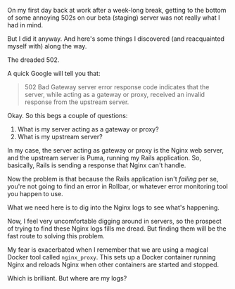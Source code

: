 On my first day back at work after a week-long break, getting to the bottom of some annoying 502s on our beta (staging) server was not really what I had in mind.

But I did it anyway. And here's some things I discovered (and reacquainted myself with) along the way.

The dreaded 502.

A quick Google will tell you that:

> 502 Bad Gateway server error response code indicates that the server, while acting as a gateway or proxy, received an invalid response from the upstream server.

Okay. So this begs a couple of questions:

1. What is my server acting as a gateway or proxy?
2. What is my upstream server?

In my case, the server acting as gateway or proxy is the Nginx web server, and the upstream server is Puma, running my Rails application. So, basically, Rails is sending a response that Nginx can't handle.

Now the problem is that because the Rails application isn't _failing_ per se, you're not going to find an error in Rollbar, or whatever error monitoring tool you happen to use.

What we need here is to dig into the Nginx logs to see what's happening.

Now, I feel very uncomfortable digging around in servers, so the prospect of trying to find these Nginx logs fills me dread. But finding them will be the fast route to solving this problem.

My fear is exacerbated when I remember that we are using a magical Docker tool called `nginx_proxy`. This sets up a Docker container running Nginx and reloads Nginx when other containers are started and stopped.

Which is brilliant. But where are my logs?
